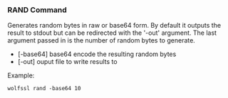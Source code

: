 ### RAND Command
Generates random bytes in raw or base64 form. By default it outputs the result to stdout but can be redirected with the '-out' argument. The last argument passed in is the number of random bytes to generate.

- [-base64] base64 encode the resulting random bytes
- [-out] ouput file to write results to

Example:

```
wolfssl rand -base64 10
```
